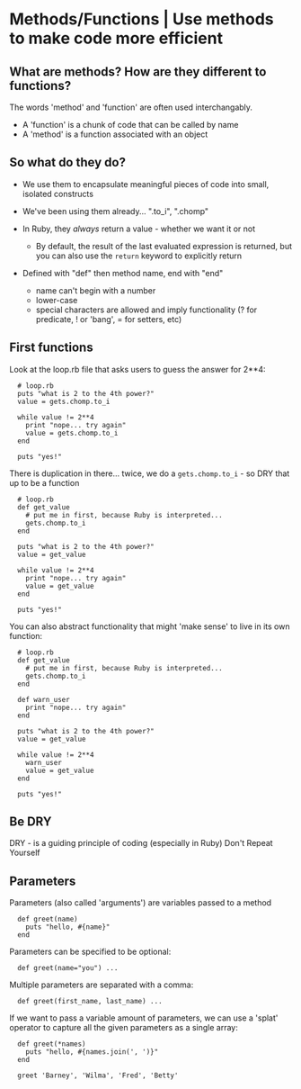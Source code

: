 # Methods/Functions | Use methods to make code more efficient

## What are methods? How are they different to functions?

The words 'method' and 'function' are often used interchangably.

  - A 'function' is a chunk of code that can be called by name
  - A 'method' is a function associated with an object


## So what do they do?
  - We use them to encapsulate meaningful pieces of code into small, isolated constructs
  - We've been using them already... ".to_i", ".chomp"
  - In Ruby, they *always* return a value - whether we want it or not
    - By default, the result of the last evaluated expression is returned, but you can also use the `return` keyword to explicitly return

  - Defined with "def" then method name, end with "end"
    - name can't begin with a number
    - lower-case 
    - special characters are allowed and imply functionality (? for predicate, ! or 'bang', = for setters, etc)


## First functions

Look at the loop.rb file that asks users to guess the answer for 2**4:

```
  # loop.rb
  puts "what is 2 to the 4th power?"
  value = gets.chomp.to_i

  while value != 2**4
    print "nope... try again"
    value = gets.chomp.to_i
  end

  puts "yes!"
```

There is duplication in there... twice, we do a `gets.chomp.to_i` - so DRY that up to be a function

```
  # loop.rb
  def get_value
    # put me in first, because Ruby is interpreted...
    gets.chomp.to_i
  end

  puts "what is 2 to the 4th power?"
  value = get_value

  while value != 2**4
    print "nope... try again"
    value = get_value
  end

  puts "yes!"
```

You can also abstract functionality that might 'make sense' to live in its own function:

```
  # loop.rb
  def get_value
    # put me in first, because Ruby is interpreted...
    gets.chomp.to_i
  end

  def warn_user
    print "nope... try again"
  end

  puts "what is 2 to the 4th power?"
  value = get_value

  while value != 2**4
    warn_user
    value = get_value
  end

  puts "yes!"
```


## Be DRY

DRY - is a guiding principle of coding (especially in Ruby)
Don't Repeat Yourself


## Parameters

Parameters (also called 'arguments') are variables passed to a method

```
  def greet(name)
    puts "hello, #{name}"
  end
```

Parameters can be specified to be optional:

```
  def greet(name="you") ...
```

Multiple parameters are separated with a comma:

```
  def greet(first_name, last_name) ...
```

If we want to pass a variable amount of parameters, we can use a 'splat' operator to capture all the given parameters as a single array:

```
  def greet(*names)
    puts "hello, #{names.join(', ')}"
  end

  greet 'Barney', 'Wilma', 'Fred', 'Betty'
```
